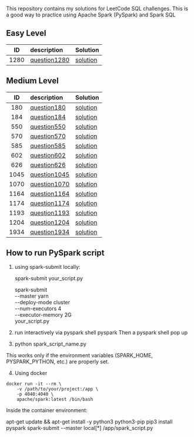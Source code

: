 This repository contains my solutions for LeetCode SQL challenges. This is a good way to practice using Apache Spark (PySpark) and Spark SQL

## Easy Level

| ID | description                     | Solution               |
| :------: | :------------------------------- | :-------------------- |
|    1280    | [question1280](https://leetcode.com/problems/students-and-examinations/description/) | [solution](easy_levels/1280_students_n_examinations.py) |

## Medium Level

| ID | description                     | Solution               |
| :------: | :------------------------------- | :-------------------- |
| 180| [question180](https://leetcode.com/problems/consecutive-numbers/description/) | [solution](medium_levels/180_consecutive_numbers.py) |
| 184| [question184](https://leetcode.com/problems/department-highest-salary/description/) | [solution](medium_levels/184_department_highest_salary.py) |
| 550| [question550](https://leetcode.com/problems/students-and-examinations/description/) | [solution](medium_levels/550_gam_play_analysis.py) |
| 570| [question570](https://leetcode.com/problems/managers-with-at-least-5-direct-reports/description/) | [solution](medium_levels/570_managers_w_at_least_5_reports.py) |
| 585| [question585](https://leetcode.com/problems/investments-in-2016/description/) | [solution](medium_levels/585_investments_2016.py) |
| 602| [question602](https://leetcode.com/problems/friend-requests-ii-who-has-the-most-friends/description/) | [solution](medium_levels/602_friends_requests.py) |
| 626| [question626](https://leetcode.com/problems/exchange-seats/description/) | [solution](medium_levels/626_exchange_seats.py) |
| 1045| [question1045](https://leetcode.com/problems/customers-who-bought-all-products/description/) | [solution](medium_levels/1045_customer_bought_all_products) |
| 1070| [question1070](https://leetcode.com/problems/product-sales-analysis-iii/description/) | [solution](medium_levels/1070_product_sale_analysis.py) |
| 1164| [question1164](https://leetcode.com/problems/product-price-at-a-given-date/description/) | [solution](medium_levels/1164_product_price_at_given_date.py) |
| 1174| [question1174](https://leetcode.com/problems/immediate-food-delivery-ii/description/) | [solution](medium_levels/1174_immediate_food_delivery.py) |
| 1193| [question1193](https://leetcode.com/problems/monthly-transactions-i/description/) | [solution](medium_levels/1193_monthly_transations.py) |
| 1204| [question1204](https://leetcode.com/problems/last-person-to-fit-in-the-bus/description/) | [solution](medium_levels/1204_last_person_on_bus.py) |
| 1934| [question1934](https://leetcode.com/problems/confirmation-rate/description/) | [solution](medium_levels/1934_confirmation_rate.py) |

## How to run PySpark script

1. using spark-submit locally: 

    spark-submit your_script.py

    spark-submit \
      --master yarn \
      --deploy-mode cluster \
      --num-executors 4 \
      --executor-memory 2G \
      your_script.py


2. run interactively via pyspark shell
  pyspark
  Then a pyspark shell pop up

3. python spark_script_name.py

  This works only if the environment variables (SPARK_HOME, PYSPARK_PYTHON, etc.) are properly set.

4. Using docker

  ``` 
  docker run -it --rm \
      -v /path/to/your/project:/app \
      -p 4040:4040 \
      apache/spark:latest /bin/bash
  ```
  
Inside the container environment:

apt-get update && apt-get install -y python3 python3-pip
pip3 install pyspark
spark-submit --master local[*] /app/spark_script.py
